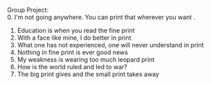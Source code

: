 
Group Project:  
0. I'm not going anywhere. You can print that wherever you want .
1. Education is when you read the fine print
2. With a face like mine, I do better in print
3. What one has not experienced, one will never understand in print 
4. Nothing in fine print is ever good news
5. My weakness is wearing too much leopard print  
6. How is the world ruled and led to war?
7. The big print gives and the small print takes away    
